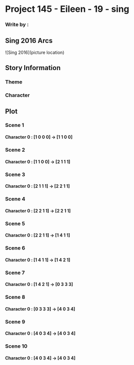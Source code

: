 # Project 145 - Eileen - 19 - sing
### Write by : 
## Sing 2016 Arcs
![Sing 2016](picture location)
## Story Information
### Theme


### Character


## Plot

### Scene 1
#### Character 0 : [1 0 0 0] -> [1 1 0 0]

### Scene 2
#### Character 0 : [1 1 0 0] -> [2 1 1 1]

### Scene 3
#### Character 0 : [2 1 1 1] -> [2 2 1 1]

### Scene 4
#### Character 0 : [2 2 1 1] -> [2 2 1 1]

### Scene 5
#### Character 0 : [2 2 1 1] -> [1 4 1 1]

### Scene 6
#### Character 0 : [1 4 1 1] -> [1 4 2 1]

### Scene 7
#### Character 0 : [1 4 2 1] -> [0 3 3 3]

### Scene 8
#### Character 0 : [0 3 3 3] -> [4 0 3 4]

### Scene 9
#### Character 0 : [4 0 3 4] -> [4 0 3 4]

### Scene 10
#### Character 0 : [4 0 3 4] -> [4 0 3 4]
